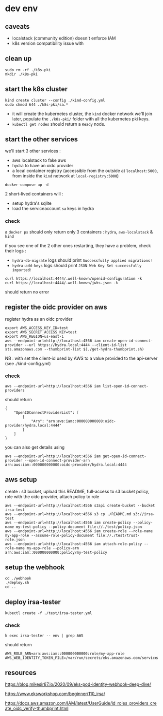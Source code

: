 # dev env 

## caveats
- localstack (community edition) doesn't enforce IAM
- k8s version compatibility issue with

## clean up
```
sudo rm -rf ./k8s-pki
mkdir ./k8s-pki
```

## start the k8s cluster 

```
kind create cluster --config ./kind-config.yml
sudo chmod 644 ./k8s-pki/sa.* 
```

- it will create the kubernetes cluster, the `kind` docker network we'll join later, populate the `./k8s-pki/` folder with all the kubernetes pki keys.
- `kubectl get nodes` should return a `Ready` node.


## start the other services 

we'll start 3 other services : 
- aws localstack to fake aws 
- hydra to have an oidc provider 
- a local container registry (accessible from the outside at `localhost:5000`, from inside the `kind` network at `local-registry:5000`)

```
docker-compose up -d 
```

2 short-lived containers will :
- setup hydra's sqlite 
- load the serviceaccount `sa` keys in hydra

### check

a `docker ps` should only return only 3 containers : `hydra`, `aws-localstack` & `kind`

if you see one of the 2 other ones restarting, they have a problem, check their logs :
- `hydra-db-migrate` logs should print `Successfully applied migrations!`
- `hydra-add-keys` logs should print `JSON Web Key Set successfully imported!`

```
curl https://localhost:4444/.well-known/openid-configuration -k
curl https://localhost:4444/.well-known/jwks.json -k
```

should return no error

## register the oidc provider on aws 

register hydra as an oidc provider

```
export AWS_ACCESS_KEY_ID=test
export AWS_SECRET_ACCESS_KEY=test
export AWS_REGION=us-east-1
aws --endpoint-url=http://localhost:4566 iam create-open-id-connect-provider --url https://hydra.local:4444 --client-id-list sts.amazonaws.com --thumbprint-list $(./get-hydra-thumbprint.sh) 
```

NB : with set the client-id used by AWS to a value provided to the api-server (see ./kind-config.yml)

### check
```
aws --endpoint-url=http://localhost:4566 iam list-open-id-connect-providers
```
should return 

```
{
    "OpenIDConnectProviderList": [
        {
            "Arn": "arn:aws:iam::000000000000:oidc-provider/hydra.local:4444"
        }
    ]
}
```

you can also get details using 
```
aws --endpoint-url=http://localhost:4566 iam get-open-id-connect-provider --open-id-connect-provider-arn arn:aws:iam::000000000000:oidc-provider/hydra.local:4444
```

## aws setup
create : s3 bucket, upload this README, full-access to s3 bucket policy, role with the oidc provider, attach policy to role 

```
aws --endpoint-url=http://localhost:4566 s3api create-bucket --bucket irsa-test
aws --endpoint-url=http://localhost:4566 s3 cp ./README.md s3://irsa-test
aws --endpoint-url=http://localhost:4566 iam create-policy --policy-name my-test-policy --policy-document file://./test/policy.json
aws --endpoint-url=http://localhost:4566 iam create-role --role-name my-app-role --assume-role-policy-document file://./test/trust-role.json
aws --endpoint-url=http://localhost:4566 iam attach-role-policy --role-name my-app-role --policy-arn arn:aws:iam::000000000000:policy/my-test-policy
```

## setup the webhook

```
cd ./webhook
./deploy.sh
cd ..
```

## deploy irsa-tester
```
kubectl create -f ./test/irsa-tester.yml
```

### check
```
k exec irsa-tester -- env | grep AWS
```

should return
```
AWS_ROLE_ARN=arn:aws:iam::000000000000:role/my-app-role
AWS_WEB_IDENTITY_TOKEN_FILE=/var/run/secrets/eks.amazonaws.com/serviceaccount/token
```


## resources

https://blog.mikesir87.io/2020/09/eks-pod-identity-webhook-deep-dive/

https://www.eksworkshop.com/beginner/110_irsa/

https://docs.aws.amazon.com/IAM/latest/UserGuide/id_roles_providers_create_oidc_verify-thumbprint.html
